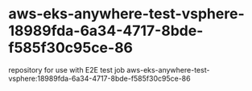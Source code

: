 # aws-eks-anywhere-test-vsphere-18989fda-6a34-4717-8bde-f585f30c95ce-86
repository for use with E2E test job aws-eks-anywhere-test-vsphere:18989fda-6a34-4717-8bde-f585f30c95ce-86
